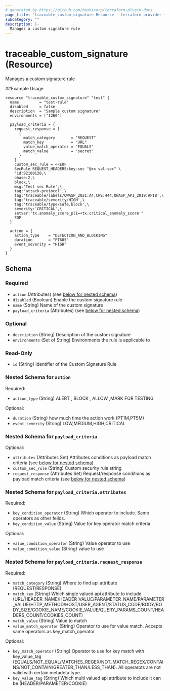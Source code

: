 ```yaml
---
# generated by https://github.com/hashicorp/terraform-plugin-docs
page_title: "traceable_custom_signature Resource - terraform-provider-traceable"
subcategory: ""
description: |-
  Manages a custom signature rule
---
```


# traceable_custom_signature (Resource)

Manages a custom signature rule

##Example Usage
```
resource "traceable_custom_signature" "test" {
  name         = "test-rule"         
  disabled     = false                       
  description  = "Sample custom signature"   
  environments = ["1260"]            

  payload_criteria = {
    request_response = [
      {
        match_category       = "REQUEST"         
        match_key            = "URL"    
        value_match_operator = "EQUALS"          
        match_value          = "secret"          
      }
    ]
    custom_sec_rule = <<EOF
    SecRule REQUEST_HEADERS:key-sec "@rx val-sec" \
    "id:92100120,\
    phase:2,\
    block,\
    msg:'Test sec Rule',\
    tag:'attack-protocol',\
    tag:'traceable/labels/OWASP_2021:A4,CWE:444,OWASP_API_2019:API8',\
    tag:'traceable/severity/HIGH',\
    tag:'traceable/type/safe,block',\
    severity:'CRITICAL',\
    setvar:'tx.anomaly_score_pl1=+tx.critical_anomaly_score'"
    EOF
  }

  action = {
    action_type    = "DETECTION_AND_BLOCKING" 
    duration       = "PT60S"  
    event_severity = "HIGH"   
  }
}
```

<!-- schema generated by tfplugindocs -->
## Schema

### Required

- `action` (Attributes) (see [below for nested schema](#nestedatt--action))
- `disabled` (Boolean) Enable the custom signature rule
- `name` (String) Name of the custom signature
- `payload_criteria` (Attributes) (see [below for nested schema](#nestedatt--payload_criteria))

### Optional

- `description` (String) Description of the custom signature
- `environments` (Set of String) Environments the rule is applicable to

### Read-Only

- `id` (String) Identifier of the Custom Signature Rule

<a id="nestedatt--action"></a>
### Nested Schema for `action`

Required:

- `action_type` (String) ALERT , BLOCK , ALLOW ,MARK FOR TESTING

Optional:

- `duration` (String) how much time the action work (PT1M,PT5M)
- `event_severity` (String) LOW,MEDIUM,HIGH,CRITICAL


<a id="nestedatt--payload_criteria"></a>
### Nested Schema for `payload_criteria`

Optional:

- `attributes` (Attributes Set) Attributes conditions as payload match criteria (see [below for nested schema](#nestedatt--payload_criteria--attributes))
- `custom_sec_rule` (String) Custom security rule string
- `request_response` (Attributes Set) Request/response conditions as payload match criteria (see [below for nested schema](#nestedatt--payload_criteria--request_response))

<a id="nestedatt--payload_criteria--attributes"></a>
### Nested Schema for `payload_criteria.attributes`

Required:

- `key_condition_operator` (String) Which operator to include. Same operators as other feilds.
- `key_condition_value` (String) Value for key operator match criteria

Optional:

- `value_condition_operator` (String) Value operator to use
- `value_condition_value` (String) value to use


<a id="nestedatt--payload_criteria--request_response"></a>
### Nested Schema for `payload_criteria.request_response`

Required:

- `match_category` (String) Where to find api attribute (REQUEST/RESPONSE)
- `match_key` (String) Which single valued api attribute to include (URL/HEADER_NAME/HEADER_VALUE/PARAMETER_NAME/PARAMETER_VALUE/HTTP_METHOD/HOST/USER_AGENT/STATUS_CODE/BODY/BODY_SIZE/COOKIE_NAME/COOKIE_VALUE/QUERY_PARAMS_COUNT/HEADERS_COUNT/COOKIES_COUNT)
- `match_value` (String) Value to match
- `value_match_operator` (String) Operator to use for value match. Accepts same operators as key_match_operator

Optional:

- `key_match_operator` (String) Operator to use for key match with key_value_tag (EQUALS/NOT_EQUAL/MATCHES_REGEX/NOT_MATCH_REGEX/CONTAINS/NOT_CONTAIN/GREATER_THAN/LESS_THAN). All operarots are not valid with certain metadeta type.
- `key_value_tag` (String) Which multi valued api attribute to include it can be (HEADER/PARAMETER/COOKIE)
